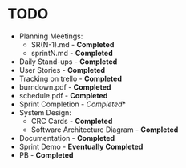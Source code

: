 # TODO
* Planning Meetings:
  * SR(N-1).md - **Completed**
  * sprintN.md - **Completed**
* Daily Stand-ups - **Completed**
* User Stories - **Completed**
* Tracking on trello - **Completed**
* burndown.pdf - **Completed**
* schedule.pdf - **Completed**
* Sprint Completion - *Completed**
* System Design:
  * CRC Cards - **Completed**
  * Software Architecture Diagram - **Completed**
* Documentation - **Completed**
* Sprint Demo - **Eventually Completed**
* PB - **Completed**
